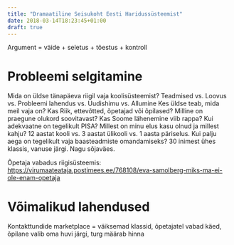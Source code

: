 ```yaml
---
title: "Dramaatiline Seisukoht Eesti Haridussüsteemist"
date: 2018-03-14T18:23:45+01:00
draft: true
---
```


Argument = väide + seletus + tõestus + kontroll

Probleemi selgitamine
=====================

Mida on üldse tänapäeva riigil vaja koolisüsteemist? Teadmised vs. Loovus vs. Probleemi lahendus vs. Uudishimu vs. Allumine
Kes üldse teab, mida meil vaja on? Kas Riik, ettevõtted, õpetajad või õpilased?
Milline on praegune olukord soovitavast?
Kas Soome lähenemine viib rappa?
Kui adekvaatne on tegelikult PISA?
Millest on minu elus kasu olnud ja millest kahju?
12 aastat kooli vs. 3 aastat ülikooli vs. 1 aasta päriselus. Kui palju aega on tegelikult vaja baasteadmiste omandamiseks?
30 inimest ühes klassis, vanuse järgi. Nagu sõjaväes.

Õpetaja vabadus riigisüsteemis: https://virumaateataja.postimees.ee/768108/eva-samolberg-miks-ma-ei-ole-enam-opetaja

Võimalikud lahendused
=====================

Kontakttundide marketplace = väiksemad klassid, õpetajatel vabad käed, õpilane valib oma huvi järgi, turg määrab hinna
